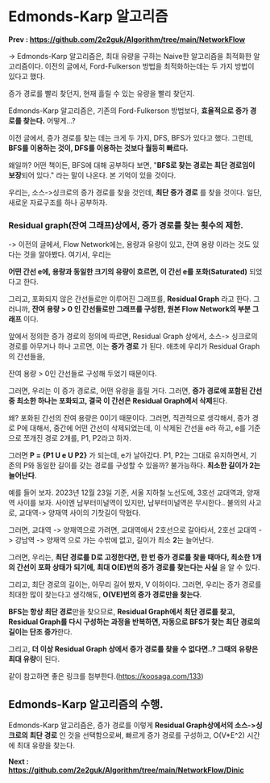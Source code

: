 # Edmonds-Karp 알고리즘 #

**Prev : https://github.com/2e2guk/Algorithm/tree/main/NetworkFlow**

-> Edmonds-Karp 알고리즘은, 최대 유량을 구하는 Naive한 알고리즘을 최적화한 알고리즘이다. 이전의 글에서, Ford-Fulkerson 방법을 최적화하는데는 두 가지 방법이 있다고 했다. 

증가 경로를 빨리 찾던지, 현재 흘릴 수 있는 유량을 빨리 찾던지. 

 Edmonds-Karp 알고리즘은, 기존의 Ford-Fulkerson 방법보다, **효율적으로 증가 경로를 찾는다.** 어떻게...? 

이전 글에서, 증가 경로를 찾는 데는 크게 두 가지, DFS, BFS가 있다고 했다. 그런데, **BFS를 이용하는 것이, DFS를 이용하는 것보다 월등히 빠르다.**

왜일까? 어떤 책이든, BFS에 대해 공부하다 보면, "**BFS로 찾는 경로는 최단 경로임이 보장**되어 있다." 라는 말이 나온다. 본 기억이 있을 것이다. 

우리는, 소스->싱크로의 증가 경로를 찾을 것인데, **최단 증가 경로** 를 찾을 것이다. 일단, 새로운 자료구조를 하나 공부하자. 

###  Residual graph(잔여 그래프)상에서, 증가 경로를 찾는 횟수의 제한.

-> 이전의 글에서, Flow Network에는, 용량과 유량이 있고, 잔여 용량 이라는 것도 있다는 것을 알아봤다. 여기서, 우리는 

**어떤 간선 e에, 용량과 동일한 크기의 유량이 흐르면, 이 간선 e를 포화(Saturated)** 되었다고 한다.

그리고, 포화되지 않은 간선들로만 이루어진 그래프를, **Residual Graph** 라고 한다. 그러니까, **잔여 용량 > 0 인 간선들로만 그래프를 구성한, 원본 Flow Network의 부분 그래프** 이다.

앞에서 정의한 증가 경로의 정의에 따르면, Residual Graph 상에서, 소스-> 싱크로의 경로를 아무거나 하나 고르면, 이는 **증가 경로** 가 된다. 애초에 우리가 Residual Graph의 간선들을, 

잔여 용량 > 0인 간선들로 구성해 두었기 때문이다. 

그러면, 우리는 이 증가 경로로, 어떤 유량을 흘릴 거다. 그러면, **증가 경로에 포함된 간선 중 최소한 하나는 포화되고, 결국 이 간선은 Residual Graph에서 삭제**된다. 

왜? 포화된 간선의 잔여 용량은 0이기 때문이다. 그러면, 직관적으로 생각해서, 증가 경로 P에 대해서, 중간에 어떤 간선이 삭제되었는데, 이 삭제된 간선을 e라 하고, e를 기준으로 쪼개진 경로 2개를, P1, P2라고 하자.

그러면 **P = {P1 U e U P2}** 가 되는데, e가 날아갔다. P1, P2는 그대로 유지하면서, 기존의 P와 동일한 길이를 갖는 경로를 구성할 수 있을까? 불가능하다. **최소한 길이가 2는 늘어난다**. 



예를 들어 보자. 2023년 12월 23일 기준, 서울 지하철 노선도에, 3호선 교대역과, 양재역 사이를 보자. 사이엔 남부터미널역이 있지만, 남부터미널역은 무시한다.. 불의의 사고로, 교대역-> 양재역 사이의 기찻길이 막혔다. 

그러면, 교대역 -> 양재역으로 가려면, 교대역에서 2호선으로 갈아타서, 2호선 교대역 -> 강남역 -> 양재역 으로 가는 수밖에 없고, 길이가 최소 **2**는 늘어난다.

그러면, 우리는, **최단 경로를 D로 고정한다면, 한 번 증가 경로를 찾을 때마다, 최소한 1개의 간선이 포화 상태가 되기에, 최대 O(E)번의 증가 경로를 찾는다는 사실** 을 알 수 있다. 

그리고, 최단 경로의 길이는, 아무리 길어 봤자, V 이하이다. 그러면, 우리는 증가 경로를 최대한 많이 찾는다고 생각해도, **O(VE)번의 증가 경로만을 찾는다**. 

**BFS는 항상 최단 경로**만을 찾으므로, **Residual Graph에서 최단 경로를 찾고, Residual Graph를 다시 구성하는 과정을 반복하면, 자동으로 BFS가 찾는 최단 경로의 길이는 단조 증가**한다.

그리고, **더 이상 Residual Graph 상에서 증가 경로를 찾을 수 없다면..? 그때의 유량은 최대 유량**이 된다. 

같이 참고하면 좋은 링크를 첨부한다.(https://koosaga.com/133)

## Edmonds-Karp 알고리즘의 수행. 

Edmonds-Karp 알고리즘은, 증가 경로를 이렇게 **Residual Graph상에서의 소스->싱크로의 최단 경로** 인 것을 선택함으로써, 빠르게 증가 경로를 구성하고, O(V*E^2) 시간에 최대 유량을 찾는다. 


**Next : https://github.com/2e2guk/Algorithm/tree/main/NetworkFlow/Dinic**
